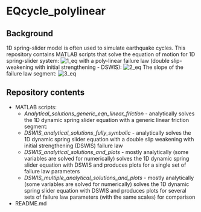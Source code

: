 # EQcycle_polylinear
## Background
1D spring-slider model is often used to simulate earthquake cycles. This repository contains MATLAB scripts that solve the equation of motion for 1D spring-slider system: 
![1_eq](https://user-images.githubusercontent.com/11836119/145133459-66b4cd4a-447a-46d4-80cc-bf8b718b6916.png)
with a poly-linear failure law (double slip-weakening with initial strengthening - DSWIS):
![2_eq](https://user-images.githubusercontent.com/11836119/145133837-886b4260-62cb-4b69-b276-87fff83b0ebb.png)
The slope of the failure law segment:
![3_eq](https://user-images.githubusercontent.com/11836119/145134347-aec04736-182a-45eb-9cf7-9424514dbd44.png)

## Repository contents
- MATLAB scripts:
  - *Analytical_solutions_generic_eqn_linear_friction* - analytically solves the 1D dynamic spring slider equation with a generic linear friction segment: 
  - *DSWIS_analytical_solutions_fully_symbolic* - analytically solves the 1D dynamic spring slider equation with a double slip weakening with initial strengthening (DSWIS) failure law 
  - *DSWIS_analytical_solutions_and_plots* - mostly analytically (some variables are solved for numerically) solves the 1D dynamic spring slider equation with DSWIS and produces plots for a single set of failure law parameters
  - *DSWIS_multiple_analytical_solutions_and_plots* - mostly analytically (some variables are solved for numerically) solves the 1D dynamic spring slider equation with DSWIS and produces plots for several sets of failure law parameters (with the same scales) for comparison
- README.md
